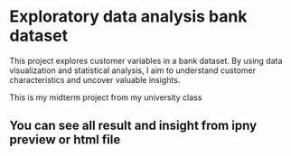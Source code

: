 # Exploratory data analysis bank dataset
This project explores customer variables in a bank dataset. By using data visualization and statistical analysis, I aim to understand customer characteristics and uncover valuable insights.

This is my midterm project from my university class
## You can see all result and insight from ipny preview or html file



